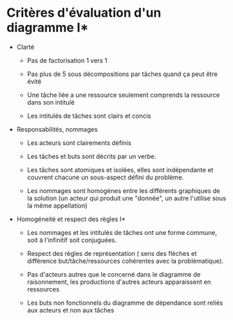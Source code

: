 # Critères d'évaluation d'un diagramme I*

* Clarté

	* Pas de factorisation 1 vers 1

	* Pas plus de 5 sous décompositions par tâches quand ça peut être évité

	* Une tâche liée a une ressource seulement comprends la ressource dans son intitulé

	* Les intitulés de tâches sont clairs et concis

* Responsabilités, nommages

	* Les acteurs sont clairements définis

	* Les tâches et buts sont décrits par un verbe.

	* Les tâches sont atomiques et isolées, elles sont indépendante et couvrent chacune un sous-aspect défini du problème.

	* Les nommages sont homogènes entre les différents graphiques de la solution (un acteur qui produit une "donnée", un autre l'utilise sous la même appellation)

* Homogéneité et respect des règles I*

	* Les nommages et les intitulés de tâches ont une forme commune, soit à l'infinitif soit conjuguées.

	* Respect des règles de représentation ( sens des flèches et différence but/tâche/ressources cohérentes avec la problématique).

	* Pas d'acteurs autres que le concerné dans le diagramme de raisonnement, les productions d'autres acteurs apparaissent en ressources

	* Les buts non fonctionnels du diagramme de dépendance sont reliés aux acteurs et non aux tâches

	
